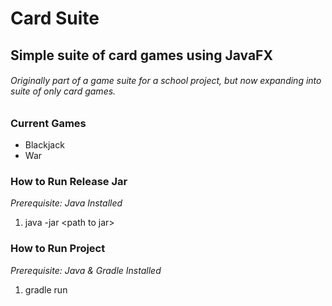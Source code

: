 # Card Suite
## Simple suite of card games using JavaFX

###### Originally part of a game suite for a school project, but now expanding into suite of only card games.

### Current Games
* Blackjack
* War

### How to Run Release Jar
*Prerequisite: Java Installed*
1. java -jar <path to jar\>

### How to Run Project
*Prerequisite: Java & Gradle Installed*
1. gradle run
